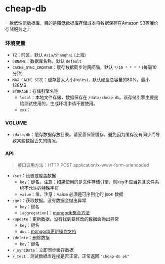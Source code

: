 # cheap-db
一款低性能数据库，目的是降低数据库存储成本将数据保存在Amazon S3等廉价存储服务之上

### 环境变量
* `TZ`：时区，默认 `Asia/Shanghai` (上海)
* `DBNAME`：数据库名称，默认 `default`
* `CACHE_SYNC_CRONTAB`：缓存数据同步时间间隔，默认 `*/10 * * * *` (每隔10分钟)
* `MAX_CACHE_SIZE`：缓存最大大小(bytes)，默认硬盘总容量的80%，最小128MB
* `STORAGE`：存储引擎名称
    * `local`：本地文件存储，数据保存在 `/data/cheap-db`。该存储引擎主要是给测试使用的，生成环境中请不要使用。
    * `xxx`：

### VOLUME
* `/data/db`：缓存数据存放目录。请妥善保管缓存，避免因为缓存没有同步而导致某些数据丢失的情况。

### API
> 接口调用方法：HTTP POST application/x-www-form-urlencoded

* `/set`：设置或覆盖数据
    * `key`：键名。注意：如果使用的是文件存储引擎，则key不应当包含文件系统不允许的特殊字符
    * `value`：值。注意：value 必须是可序列化的 json 数据
* `/get`：获取数据。没有数据会抛出异常
    * `key`：键名
    * `[aggregation]`：[mongodb聚合方法](https://docs.mongodb.com/manual/reference/aggregation/)
* `/update`：更新数据，没有找到要修改的数据会抛出异常
    * `key`：键名
    * `doc`：[mongodb更新操作文档](https://docs.mongodb.com/manual/reference/operator/update/)
* `/delete`：删除数据
    * `key`：键名
* `/_syncData`：立即同步缓存数据
* `/_test`：测试数据库连接是否正常。正常返回 `"cheap-db ok"`